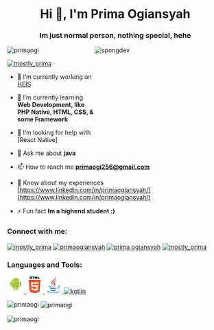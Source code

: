 <h1 align="center">Hi 👋, I'm Prima Ogiansyah</h1>
<h3 align="center">Im just normal person, nothing special, hehe</h3>

<img align="right" alt="spongdev" width="300" height="200" src="https://gifdb.com/images/high/spongebob-squarepants-pc-fire-vap1vi52dakvrni9.gif">

<p align="left"> <img src="https://komarev.com/ghpvc/?username=primaogi&label=Profile%20views&color=0e75b6&style=flat" alt="primaogi" /> </p>

<p align="left"> <a href="https://twitter.com/mostly_prima" target="blank"><img src="https://img.shields.io/twitter/follow/mostly_prima?logo=twitter&style=for-the-badge" alt="mostly_prima" /></a> </p>

- 🔭 I’m currently working on [HEIS](HEIS_APP)

- 🌱 I’m currently learning **Web Development, like PHP Native, HTML, CSS, & some Framework**

- 🤝 I’m looking for help with [React Native]

- 💬 Ask me about **java**

- 📫 How to reach me **primaogi256@gmail.com**

- 📄 Know about my experiences [https://www.linkedin.com/in/primaogiansyah/](https://www.linkedin.com/in/primaogiansyah/)

- ⚡ Fun fact **Im a highend student :)**

<h3 align="left">Connect with me:</h3>
<p align="left">
<a href="https://twitter.com/mostly_prima" target="blank"><img align="center" src="https://raw.githubusercontent.com/rahuldkjain/github-profile-readme-generator/master/src/images/icons/Social/twitter.svg" alt="mostly_prima" height="30" width="40" /></a>
<a href="https://linkedin.com/in/primaogiansyah" target="blank"><img align="center" src="https://raw.githubusercontent.com/rahuldkjain/github-profile-readme-generator/master/src/images/icons/Social/linked-in-alt.svg" alt="primaogiansyah" height="30" width="40" /></a>
<a href="https://fb.com/prima ogiansyah" target="blank"><img align="center" src="https://raw.githubusercontent.com/rahuldkjain/github-profile-readme-generator/master/src/images/icons/Social/facebook.svg" alt="prima ogiansyah" height="30" width="40" /></a>
<a href="https://instagram.com/mostly_prima" target="blank"><img align="center" src="https://raw.githubusercontent.com/rahuldkjain/github-profile-readme-generator/master/src/images/icons/Social/instagram.svg" alt="mostly_prima" height="30" width="40" /></a>
</p>

<h3 align="left">Languages and Tools:</h3>
<p align="left"> <a href="https://developer.android.com" target="_blank" rel="noreferrer"> <img src="https://raw.githubusercontent.com/devicons/devicon/master/icons/android/android-original-wordmark.svg" alt="android" width="40" height="40"/> </a> <a href="https://www.w3.org/html/" target="_blank" rel="noreferrer"> <img src="https://raw.githubusercontent.com/devicons/devicon/master/icons/html5/html5-original-wordmark.svg" alt="html5" width="40" height="40"/> </a> <a href="https://www.java.com" target="_blank" rel="noreferrer"> <img src="https://raw.githubusercontent.com/devicons/devicon/master/icons/java/java-original.svg" alt="java" width="40" height="40"/> </a> <a href="https://kotlinlang.org" target="_blank" rel="noreferrer"> <img src="https://www.vectorlogo.zone/logos/kotlinlang/kotlinlang-icon.svg" alt="kotlin" width="40" height="40"/> </a> </p>

<p><img align="left" src="https://github-readme-stats.vercel.app/api/top-langs?username=primaogi&show_icons=true&locale=en&layout=compact" alt="primaogi" /></p>

<p>&nbsp;<img align="center" src="https://github-readme-stats.vercel.app/api?username=primaogi&show_icons=true&locale=en" alt="primaogi" /></p>

<p><img align="center" src="https://github-readme-streak-stats.herokuapp.com/?user=primaogi&" alt="primaogi" /></p>
